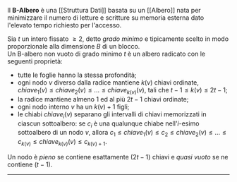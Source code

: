 Il **B-Albero** è una [[Struttura Dati]] basata su un [[Albero]] nata per minimizzare il numero di letture e scritture su memoria esterna dato l'elevato tempo richiesto per l'accesso.<br />

Sia $t$ un intero fissato $\geq 2$, detto _grado minimo_ e tipicamente scelto in modo proporzionale alla dimensione $B$ di un blocco.<br />
Un B-albero non vuoto di grado minimo $t$ è un albero radicato con le seguenti proprietà:
- tutte le foglie hanno la stessa profondità;
- ogni nodo $v$ diverso dalla radice mantiene $k(v)$ chiavi ordinate, $chiave_{1}(v) \leq chiave_{2}(v) \leq ... \leq chiave_{k(v)}(v)$, tali che $t-1 \leq k(v) \leq 2t -1$;
- la radice mantiene almeno $1$ ed al più $2t-1$ chiavi ordinate;
- ogni nodo interno $v$ ha un $k(v) + 1$ figli;
- le chiabi $chiave_{i}(v)$ separano gli intervalli di chiavi memorizzati in ciascun sottoalbero: se $c_{i}$ è una qualunque chiabe nell'$i$-esimo sottoalbero di un nodo $v$, allora $c_{1} \leq chiave_{1}(v) \leq c_{2} \leq chiave_{2}(v) \leq ... \leq c_{k(v)} \leq chiave_{k(v)}(v) \leq c_{k(v) +1}$.
 
 Un nodo è _pieno_ se contiene esattamente $(2t-1)$ chiavi e _quasi vuoto_ se ne contiene $(t-1)$.
 
 -------------------------------------------------------------